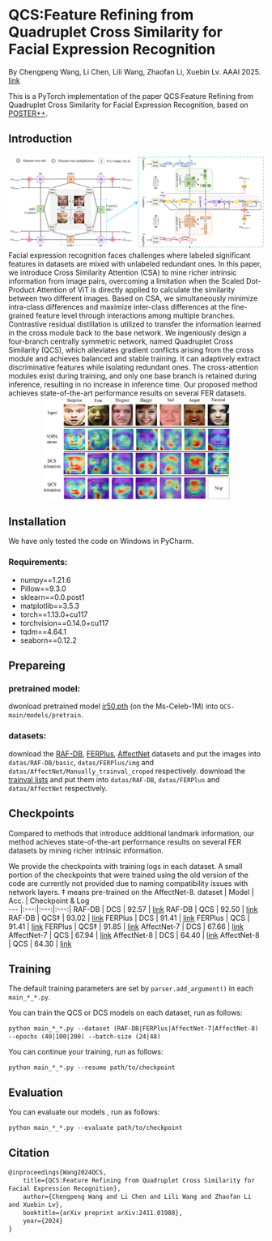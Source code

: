 #  QCS:Feature Refining from Quadruplet Cross Similarity for Facial Expression Recognition
By Chengpeng Wang, Li Chen, Lili Wang, Zhaofan Li, Xuebin Lv. AAAI 2025. [link](https://arxiv.org/abs/2411.01988)

This is a PyTorch implementation of the paper QCS:Feature Refining from Quadruplet Cross Similarity for Facial Expression Recognition, based on [POSTER++](https://github.com/Talented-Q/POSTER_V2).

## Introduction
<div align="center">
<img width="800" alt="image" src="./fig/framework.png">
</div>
Facial expression recognition faces challenges where labeled significant features in datasets are mixed with unlabeled redundant ones. In this paper, we introduce Cross Similarity Attention (CSA) to mine richer intrinsic information from image pairs, overcoming a limitation when the Scaled Dot-Product Attention of ViT is directly applied to calculate the similarity between two different images. Based on CSA, we simultaneously minimize intra-class differences and maximize inter-class differences at the fine-grained feature level through interactions among multiple branches. Contrastive residual distillation is utilized to transfer the information learned in the cross module back to the base network. We ingeniously design a four-branch centrally symmetric network, named Quadruplet Cross Similarity (QCS), which alleviates gradient conflicts arising from the cross module and achieves balanced and stable training. It can adaptively extract discriminative features while isolating redundant ones. The cross-attention modules exist during training, and only one base branch is retained during inference, resulting in no increase in inference time. Our proposed method  achieves state-of-the-art performance results on several FER datasets.
<div align="center">
<img width="370" alt="image" src="./fig/visual_atten1.png">
</div>

## Installation
We have only tested the code on Windows in PyCharm.
### Requirements:
- numpy==1.21.6
- Pillow==9.3.0
- sklearn==0.0.post1
- matplotlib==3.5.3
- torch==1.13.0+cu117
- torchvision==0.14.0+cu117
- tqdm==4.64.1
- seaborn==0.12.2

## Prepareing
### pretrained model:
dwonload pretrained model [ir50.pth](https://drive.google.com/file/d/1FV8kUSeVbZ815iWt-YIYiQrCDChrhO2G/view?usp=sharing) (on the Ms-Celeb-1M) into `QCS-main/models/pretrain`.
### datasets:
download the [RAF-DB](http://www.whdeng.cn/raf/model1.html), [FERPlus](https://github.com/Microsoft/FERPlus), [AffectNet](http://mohammadmahoor.com/affectnet/) datasets and put the images into `datas/RAF-DB/basic`, `datas/FERPlus/img` and `datas/AffectNet/Manually_trainval_croped` respectively.  download the [trainval lists](https://drive.google.com/file/d/1mo6YV-bMWH8yugjgwW1qa9TVLuIi3xA0/view?usp=sharing) and put them into `datas/RAF-DB`, `datas/FERPlus` and `datas/AffectNet` respectively.


## Checkpoints
Compared to methods that introduce additional landmark information, our method achieves state-of-the-art performance results on several FER datasets by mining richer intrinsic information.

We provide the checkpoints with training logs in each dataset. A small portion of the checkpoints that were trained using the old version of the code are currently not provided due to naming compatibility issues with network layers. ‡ means pre-trained on the AffectNet-8.
dataset | Model | Acc. | Checkpoint & Log  
--- |:---:|:---:|:---:|
RAF-DB | DCS | 92.57 | [link](https://drive.google.com/drive/folders/1vv1WtDHj5DGDXFVt--_8NBxkAp8VF_73?usp=sharing)
RAF-DB | QCS | 92.50 | [link](https://drive.google.com/drive/folders/1enyzfD1G8HPSPF1Tu6JkgMuirrKQs_mE?usp=sharing)
RAF-DB | QCS‡ | 93.02 | [link](https://drive.google.com/drive/folders/1b25WkmbEqjC9dKsjIrGKUCxpywINjk5e?usp=sharing/)
FERPlus | DCS | 91.41 | [link](https://drive.google.com/drive/folders/1UoQ4xZYDGc0cooQd7BzhDfb58e3wwnjO?usp=sharing)
FERPlus | QCS | 91.41 | [link](https://drive.google.com/drive/folders/19O9BjP7Lhd1DX9r8-RxSmvO1aAUQHoBO?usp=sharing)
FERPlus | QCS‡ | 91.85 | [link](https://drive.google.com/drive/folders/15jqH56e2dVtJx0oPzzcAmvaDAFa0rc01?usp=sharing)
AffectNet-7 | DCS | 67.66 | [link](https://drive.google.com/drive/folders/1ch6144M9HuEbX9tSB0XrYbYxzNfuCZ0u?usp=sharing)
AffectNet-7 | QCS | 67.94 | [link](https://drive.google.com/drive/folders/1fo9iyz6qLotOSUUCoGllGN-DiPqlHfp6?usp=sharing)
AffectNet-8 | DCS | 64.40 | [link](https://drive.google.com/drive/folders/1_kXBuZxYXkHOQxUaUx12_oSyKoLU5puM?usp=sharing)
AffectNet-8 | QCS | 64.30 | [link](https://drive.google.com/drive/folders/1WFbisNzL-YqqMNSN0sq8vIaXYuh4_1Xm?usp=sharing/)

## Training
The default training parameters are set by `parser.add_argument()` in each `main_*_*.py`.

You can train the QCS or DCS models on each dataset, run as follows: 
```
python main_*_*.py --dataset (RAF-DB|FERPlus|AffectNet-7|AffectNet-8) --epochs (40|100|200) --batch-size (24|48)
```



You can continue your training, run as follows: 
```
python main_*_*.py --resume path/to/checkpoint
```

## Evaluation
You can evaluate our models , run as follows: 
```
python main_*_*.py --evaluate path/to/checkpoint
```
## Citation
```
@inproceedings{Wang2024QCS,
	title={QCS:Feature Refining from Quadruplet Cross Similarity for Facial Expression Recognition},
	author={Chengpeng Wang and Li Chen and Lili Wang and Zhaofan Li and Xuebin Lv},
	booktitle={arXiv preprint arXiv:2411.01988},
	year={2024}
}
```
